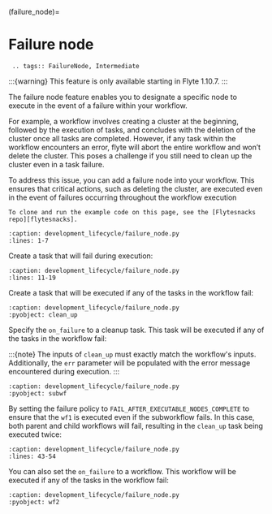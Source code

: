 (failure_node)=
# Failure node

```{eval-rst}
 .. tags:: FailureNode, Intermediate
```

:::{warning}
This feature is only available starting in Flyte 1.10.7.
:::


The failure node feature enables you to designate a specific node to execute in the event of a failure within your workflow.

For example, a workflow involves creating a cluster at the beginning, followed by the execution of tasks, and concludes with the deletion of the cluster once all tasks are completed. However, if any task within the workflow encounters an error, flyte will abort the entire workflow and won’t delete the cluster. This poses a challenge if you still need to clean up the cluster even in a task failure.

To address this issue, you can add a failure node into your workflow. This ensures that critical actions, such as deleting the cluster, are executed even in the event of failures occurring throughout the workflow execution

```{note}
To clone and run the example code on this page, see the [Flytesnacks repo][flytesnacks].
```

```{literalinclude} /examples/development_lifecycle/development_lifecycle/failure_node.py
:caption: development_lifecycle/failure_node.py
:lines: 1-7
```

Create a task that will fail during execution:

```{literalinclude} /examples/development_lifecycle/development_lifecycle/failure_node.py
:caption: development_lifecycle/failure_node.py
:lines: 11-19
```

Create a task that will be executed if any of the tasks in the workflow fail:

```{literalinclude} /examples/development_lifecycle/development_lifecycle/failure_node.py
:caption: development_lifecycle/failure_node.py
:pyobject: clean_up
```

Specify the `on_failure` to a cleanup task. This task will be executed if any of the tasks in the workflow fail:

:::{note}
The inputs of `clean_up` must exactly match the workflow's inputs. Additionally, the `err` parameter will be 
populated with the error message encountered during execution.
:::

```{literalinclude} /examples/development_lifecycle/development_lifecycle/failure_node.py
:caption: development_lifecycle/failure_node.py
:pyobject: subwf
```

By setting the failure policy to `FAIL_AFTER_EXECUTABLE_NODES_COMPLETE` to ensure that the `wf1` is executed even if the subworkflow fails. In this case, both parent and child workflows will fail, resulting in the `clean_up` task being executed twice:

```{literalinclude} /examples/development_lifecycle/development_lifecycle/failure_node.py
:caption: development_lifecycle/failure_node.py
:lines: 43-54
```

You can also set the `on_failure` to a workflow. This workflow will be executed if any of the tasks in the workflow fail:

```{literalinclude} /examples/development_lifecycle/development_lifecycle/failure_node.py
:caption: development_lifecycle/failure_node.py
:pyobject: wf2
```

[flytesnacks]: https://github.com/flyteorg/flytesnacks/tree/master/examples/development_lifecycle/
